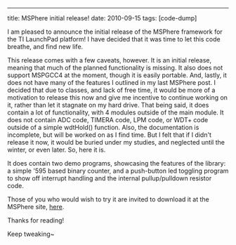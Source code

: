 ---
title: MSPhere initial release!
date: 2010-09-15
tags: [code-dump]

I am pleased to announce the initial release of the MSPhere framework for the TI LaunchPad platform! I have decided that it was time to let this code breathe, and find new life.

This release comes with a few caveats, however. It is an initial release, meaning that much of the planned functionality is missing. It also does not support MSPGCC4 at the moment, though it is easily portable. And, lastly, it does not have many of the features I outlined in my last MSPhere post. I decided that due to classes, and lack of free time, it would be more of a motivation to release this now and give me incentive to continue working on it, rather than let it stagnate on my hard drive. That being said, it does contain a lot of functionality, with 4 modules outside of the main module. It does not contain ADC code, TIMERA code, LPM code, or WDT+ code outside of a simple wdtHold() function. Also, the documentation is incomplete, but will be worked on as I find time. But I felt that if I didn't release it now, it would be buried under my studies, and neglected until the winter, or even later. So, here it is.

It does contain two demo programs, showcasing the features of the library: a simple '595 based binary counter, and a push-button led toggling program to show off interrupt handling and the internal pullup/pulldown resistor code.

Those of you who would wish to try it are invited to download it at the MSPhere site, [here](http://msphere.suspended-chord.info/).

Thanks for reading!

Keep tweaking~ 